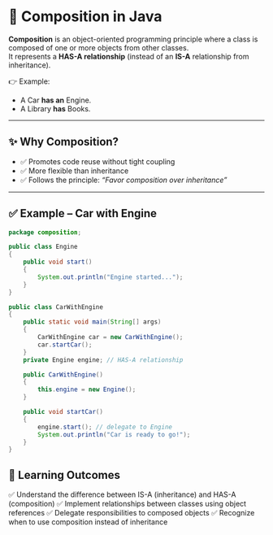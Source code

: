 # 🚗 Composition in Java

**Composition** is an object-oriented programming principle where a class is composed of one or more objects from other classes.  
It represents a **HAS-A relationship** (instead of an **IS-A** relationship from inheritance).

👉 Example:
- A Car **has an** Engine.
- A Library **has** Books.

---

## ✨ Why Composition?

- ✅ Promotes code reuse without tight coupling
- ✅ More flexible than inheritance
- ✅ Follows the principle: *“Favor composition over inheritance”*

---

## ✅ Example – Car with Engine

```java
package composition;

public class Engine 
{
    public void start() 
    {
        System.out.println("Engine started...");
    }
}

public class CarWithEngine 
{
    public static void main(String[] args)
    {
        CarWithEngine car = new CarWithEngine();
        car.startCar();
    }
    private Engine engine; // HAS-A relationship

    public CarWithEngine() 
    {
        this.engine = new Engine();
    }

    public void startCar() 
    {
        engine.start(); // delegate to Engine
        System.out.println("Car is ready to go!");
    }
}
```

## 🎯 Learning Outcomes

✅ Understand the difference between IS-A (inheritance) and HAS-A (composition)
✅ Implement relationships between classes using object references
✅ Delegate responsibilities to composed objects
✅ Recognize when to use composition instead of inheritance